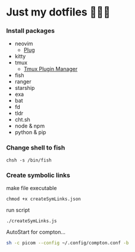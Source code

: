 # Just my dotfiles 👨🏻‍💻

### Install packages

- neovim 
    - [ Plug ]( https://github.com/junegunn/vim-plug )
- kitty
- tmux 
    - [ Tmux Plugin Manager ](https://github.com/tmux-plugins/tpm)
- fish
- ranger
- starship
- exa
- bat
- fd
- tldr
- cht.sh
- node & npm
- python & pip

### Change shell to fish

```
chsh -s /bin/fish
```

### Create symbolic links

make file executable

```
chmod +x createSymLinks.json
```

run script

```
./createSymLinks.js
```

AutoStart for compton...

```bash
sh -c picom --config ~/.config/compton.conf -b
```
